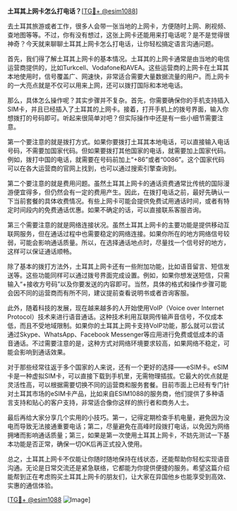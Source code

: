 **土耳其上网卡怎么打电话？**[[TG💪+ @esim1088](https://t.me/s/esim1088)]

去土耳其旅游或者工作，很多人会带一张当地的上网卡，方便随时上网、刷视频、查地图等等。不过，你有没有想过，这张上网卡还能用来打电话呢？是不是觉得很神奇？今天就来聊聊土耳其上网卡怎么打电话，让你轻松搞定语言沟通问题。

首先，我们得了解土耳其上网卡的基本情况。土耳其的上网卡通常是由当地的电信运营商提供的，比如Turkcell、Vodafone和AVEA。这些运营商的上网卡在土耳其本地使用时，信号覆盖广、网速快，非常适合需要大量数据流量的用户。而上网卡的一大亮点就是不仅可以用来上网，还可以拨打国际和本地电话。

那么，具体怎么操作呢？其实步骤并不复杂。首先，你需要确保你的手机支持插入SIM卡，并且已经插入了土耳其的上网卡。接着，打开手机上的拨号界面，输入你想拨打的号码即可。听起来很简单对吧？但实际操作中还是有一些小细节需要注意。

第一个要注意的就是拨打方式。如果你要拨打土耳其本地电话，可以直接输入电话号码，不需要加国家代码。但如果要拨打其他国家的电话，就需要加上国家代码。例如，拨打中国的电话，就需要在号码前加上“+86”或者“0086”。这个国家代码可以在各大运营商的官网上找到，也可以通过搜索引擎查询到。

第二个要注意的就是费用问题。虽然土耳其上网卡的通话资费通常比传统的国际漫游便宜得多，但仍然会有一定的费用产生。因此，在拨打电话之前，最好先确认一下当前套餐的具体收费情况。有些上网卡可能会提供免费试用通话时间，或者有特定时间段内的免费通话优惠。如果不确定的话，可以直接联系客服咨询。

第三个需要注意的就是网络连接状况。虽然土耳其上网卡的主要功能是提供移动互联网服务，但在通话过程中也需要稳定的网络连接。如果你所在的地方网络信号较弱，可能会影响通话质量。所以，在选择通话地点时，尽量找一个信号好的地方，这样可以保证通话顺畅。

除了基本的拨打方法外，土耳其上网卡还有一些附加功能，比如语音留言、短信发送等。这些功能同样可以通过拨号界面完成设置。例如，如果你想发送短信，只需输入“+接收方号码”以及你要发送的内容即可。当然，具体的格式和操作步骤可能会因不同的运营商而有所不同，建议提前查看说明书或者咨询客服。

此外，随着科技的发展，现在越来越多的人开始使用VoIP（Voice over Internet Protocol）技术来进行语音通话。这种技术利用互联网传输声音信号，不仅成本低，而且不受地域限制。如果你的土耳其上网卡支持VoIP功能，那么就可以尝试通过Skype、WhatsApp、Facebook Messenger等应用进行免费或低成本的语音通话。不过需要注意的是，这种方式对网络环境要求较高，如果网络不稳定，可能会影响到通话效果。

对于那些经常往返于多个国家的人来说，还有一个更好的选择——eSIM卡。eSIM卡是一种虚拟SIM卡，可以直接下载到手机里，无需物理插拔。它最大的优点就是灵活性高，可以根据需要切换不同的运营商和服务套餐。目前市面上已经有专门针对土耳其市场的eSIM卡产品，比如来自ESIM1088的服务商，他们提供了多种语言支持和贴心的客户支持，非常适合像你这样的旅行者和商务人士。

最后再给大家分享几个实用的小技巧。第一，记得定期检查手机电量，避免因为没电而导致无法接通重要电话；第二，尽量避免在高峰时段拨打电话，以免因为网络拥堵而影响通话质量；第三，如果是第一次使用土耳其上网卡，不妨先测试一下基本功能是否正常，确保一切OK后再正式投入使用。

总之，土耳其上网卡不仅能让你随时随地保持在线状态，还能帮助你轻松实现语音沟通。无论是日常交流还是紧急联络，它都能为你提供便捷的服务。希望这篇介绍能帮到正在考虑购买土耳其上网卡的朋友们，让大家在异国他乡也能享受到高效、实惠的通信体验。

[[TG💪+ @esim1088](https://t.me/s/esim1088) ![Image](https://i.postimg.cc/4NQfJmqS/Snipaste-2025-05-13-00-14-12.png)]